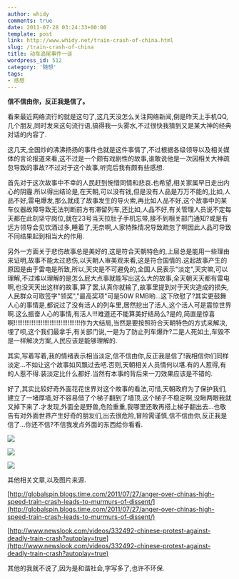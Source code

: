 ```yaml
---
author: whidy
comments: true
date: 2011-07-28 03:24:33+00:00
template: post
link: http://www.whidy.net/train-crash-of-china.html
slug: /train-crash-of-china
title: 动车追尾事件一谈
wordpress_id: 512
category: '随想'
tags:
- 感想
---
```


**信不信由你，反正我是信了。**

看来最近网络流行的就是这句了,这几天没怎么关注网络新闻,倒是昨天上手机QQ,几个朋友,同时发来这句流行语,搞得我一头雾水,不过很快我猜到又是某大神的经典对话的内容了.

这几天,全国炒的沸沸扬扬的事件也就是这件事情了,不过根据各级领导以及相关媒体的言论报道来看,这不过是一个颇有戏剧性的故事,谁敢说他是一次因相关大神疏忽导致的事故?不过对于这个故事,听完后我有颇有些感想.

首先对于这次故事中不幸的人民赶到惋惜同情和悲哀.也希望,相关家属早日走出内心的阴霾.所以得出结论是,在天朝,可以没有钱,但是没有人品是万万不能的,比如,人品不好,雷电爆发,那么就成了故事发生的导火索,再比如人品不好,这个故事中的某车仪器故障导致无法判断前方有滞留列车,还比如,人品不好,有关管理人员说不定每天都在此刻坚守岗位,就在23号当天拉肚子手机忘带,接不到相关部门通知?或是有远方领导会见饮酒过多,睡着了,无奈啊,人家特殊情况导致疏忽了啊因此人品可导致不同结果起到相当大的作用.

另外一方面关于悲伤故事总是美好的,这是符合天朝特色的,上层总是能用一些理由来证明,故事不能太过悲伤,以天朝人审美观来看,这是符合国情的.这起故事产生的原因是由于雷电是所致,所以,天灾是不可避免的,全国人民表示"淡定",天灾嘛,可以理解,不过难以理解的是怎么屁大点事就能写出这么大的故事,全天朝天天都有雷电啊,也没天天出这样的故事,算了罢,认真你就输了,故事里提到对于天灾造成的损失,人民群众可取签字"领奖","最高奖项"可是50W RMB哟...这下欣慰了?其实更鼓舞人心的事情是,都说过了没有活人的列车里,居然挖出了活人,这个活人可是震惊世界啊.这么振奋人心的事情,有活人!!!难道还不能算美好结局么?是的,简直是惊喜啊!!!!!!!!!!!!!!!!!!!!!!!!!!!!!!!!!!!!!作为大结局,当然是要按照符合天朝特色的方式来解决,埋了呗,这个我们最拿手,有关部门说,一是为了防止列车爆炸?二是人死如土,车毁不是一样解决方案,人民应该是能够理解的.

其实,写着写着,我的情绪表示相当淡定,信不信由你,反正我是信了!我相信你们同样淡定...不如让这个故事如风飘过去吧.否则,天朝相关人员情何以堪.有的人惹得,有的人惹不得.装淡定比什么都好.当然有本事的背后来一刀效果应该是不错的.

好了,其实比较好奇外面花花世界对这个故事的看法,可惜,天朝政府为了保护我们,建立了一堵厚墙,好不容易借了个梯子翻到了墙顶,这个梯子不稳定啊,没瞅两眼我就又掉下来了.才发现,外面全是野兽,危险重重,我哪里还敢再搭上梯子翻出去...也敬告有对外面世界产生好奇的朋友们,出去很危险,冒险需谨慎,信不信由你,反正我是信了...你还不信?不信我发点外面的东西给你看看.



[![](/wp-content/uploads/2011/07/aoteman-1-430x500.jpg)](/wp-content/uploads/2011/07/aoteman-1.jpg)

[ ![](/wp-content/uploads/2011/07/aoteman-23-500x402.jpg)](http://www.newslook.com/videos/332492-chinese-protest-against-deadly-train-crash?autoplay=true)

[![](/wp-content/uploads/2011/07/news-500x407.jpg)](/wp-content/uploads/2011/07/news.jpg)

其他相关文章,以及图片来源.

[http://globalspin.blogs.time.com/2011/07/27/anger-over-chinas-high-speed-train-crash-leads-to-murmurs-of-dissent/](http://globalspin.blogs.time.com/2011/07/27/anger-over-chinas-high-speed-train-crash-leads-to-murmurs-of-dissent/)

[http://www.newslook.com/videos/332492-chinese-protest-against-deadly-train-crash?autoplay=true](http://www.newslook.com/videos/332492-chinese-protest-against-deadly-train-crash?autoplay=true)

其他的我就不说了,因为是和谐社会,字写多了,也许不环保.
